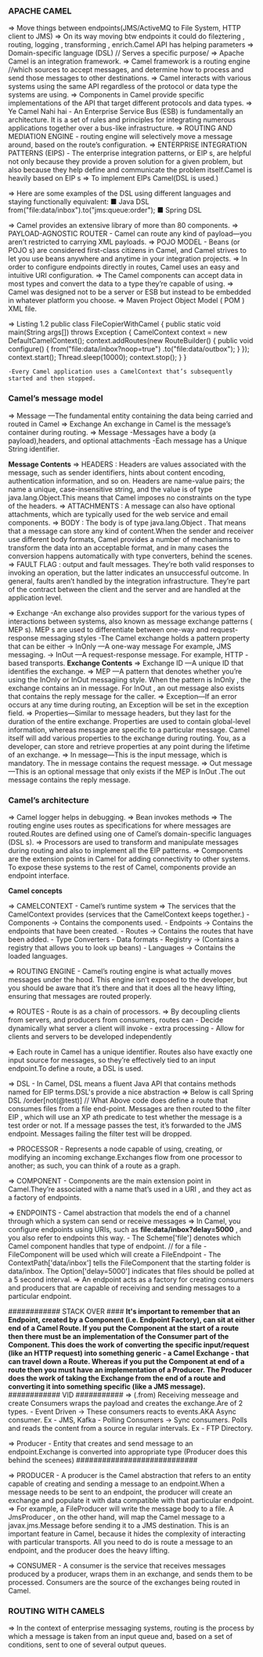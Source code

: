 ### APACHE CAMEL ###
=> Move things between endpoints(JMS/ActiveMQ to File System, HTTP client to JMS)
=> On its way moving btw endpoints it could do fileztering , routing, logging , transforming , enrich.Camel API has helping parameters
=> Domain-specific language (DSL) // Serves a specific purpose/
=> Apache Camel is an integration framework.
=> Camel framework is a routing engine //which sources to accept messages, and determine how to process and send those messages to other destinations.
=> Camel interacts with various systems using the same API regardless of the protocol or data type the systems are using.
=> Components in Camel provide specific implementations of the API that target different protocols and data types.
=> Ye Camel Nahi hai - An Enterprise Service Bus (ESB) is fundamentally an architecture. It is a set of rules and principles for integrating numerous applications together over a bus-like infrastructure.
=> ROUTING AND MEDIATION ENGINE - routing engine will selectively move a message around, based on the route’s configuration.
=> ENTERPRISE INTEGRATION PATTERNS (EIPS) - The enterprise integration patterns, or EIP s, are helpful not only because they provide a proven solution for a given problem, but also because they help define and communicate the problem itself.Camel is heavily based on EIP s
=> To implement EIPs Camel(DSL is used.)

=> Here are some examples of the DSL using different languages and staying functionally equivalent:
■ Java DSL
from("file:data/inbox").to("jms:queue:order");
■ Spring DSL
<route>
	<from uri="file:data/inbox"/>
	<to uri="jms:queue:order"/>
</route>

=> Camel provides an extensive library of more than 80 components.
=> PAYLOAD-AGNOSTIC ROUTER - Camel can route any kind of payload—you aren’t restricted to carrying XML payloads.
=> POJO MODEL - Beans (or POJO s) are considered first-class citizens in Camel, and Camel strives to let you use beans anywhere and anytime in your integration projects.
=> In order to configure endpoints directly in routes, Camel uses an easy and intuitive URI configuration.
=> The Camel components can accept data in most types and convert the data to a type they’re capable of using.
=> Camel was designed not to be a server or ESB but instead to be embedded in whatever platform you choose.
=> Maven Project Object Model ( POM ) XML file.

=> Listing 1.2
	public class FileCopierWithCamel {
		public static void main(String args[]) throws Exception {
			CamelContext context = new DefaultCamelContext();
			context.addRoutes(new RouteBuilder() {
				public void configure() {
					from("file:data/inbox?noop=true")
					.to("file:data/outbox");
				}
			});
			context.start();
			Thread.sleep(10000);
			context.stop();
		}
	}


	-Every Camel application uses a CamelContext that’s subsequently started and then stopped.
	
### Camel’s message model ###
=> Message —The fundamental entity containing the data being carried and routed in Camel
=> Exchange An exchange in Camel is the message’s container during routing.
=> Message
	-Messages have a body (a payload),headers, and optional attachments
	-Each message has a Unique String identifier.

**Message Contents**
=> HEADERS : Headers are values associated with the message, such as sender identifiers, hints about content encoding, authentication information, and so on. Headers are name-value pairs; the name a unique, case-insensitive string, and the value is of type java.lang.Object.This means that Camel imposes no constraints on the type of the headers.
=> ATTACHMENTS : A message can also have optional attachments, which are typically used for the web service and email components.
=> BODY : The body is of type java.lang.Object . That means that a message can store any kind of content.When the sender and receiver use different body formats, Camel provides a number of mechanisms to transform the data into an acceptable format, and in many cases the conversion happens automatically with type converters, behind the scenes.
=> FAULT FLAG : output and fault messages. They’re both valid responses to invoking an operation, but the latter indicates an unsuccessful outcome. In general, faults aren’t handled by the integration infrastructure. They’re part of the contract between the client and the server and are handled at the application level.

=> Exchange
	-An exchange also provides support for the various types of interactions between systems, also known as message exchange patterns ( MEP s). MEP s are used to differentiate between one-way and request-response messaging styles
	-The Camel exchange holds a pattern property that can be either
		-> InOnly —A one-way message For example, JMS messaging.
		-> InOut —A request-response message. For example, HTTP -based transports.
**Exchange Contents**
=> Exchange ID —A unique ID that identifies the exchange.
=> MEP —A pattern that denotes whether you’re using the InOnly or InOut messagiing style. When the pattern is InOnly , the exchange contains an in message. For InOut , an out message also exists that 	contains the reply message for the caller.
=> Exception—If an error occurs at any time during routing, an Exception will be set in the exception field. 
=> Properties—Similar to message headers, but they last for the duration of the entire exchange. Properties are used to contain global-level information, whereas message are specific to a particular message. Camel itself will add various properties to the exchange during routing. You, as a developer, can store and retrieve properties at any point during the lifetime of an exchange.
=> In message—This is the input message, which is mandatory. The in message contains the request message. 
=> Out message—This is an optional message that only exists if the MEP is InOut .The out message contains the reply message.

### Camel’s architecture ###
=> Camel logger helps in debugging.
=> Bean invokes methods
=> The routing engine uses routes as specifications for where messages are routed.Routes are defined using one of Camel’s domain-specific languages (DSL s).
=> Processors are used to transform and manipulate messages during routing and also to implement all the EIP patterns.
=> Components are the extension points in Camel for adding connectivity to other systems. To expose these systems to the rest of Camel, components provide an endpoint interface.

**Camel concepts**

=> CAMELCONTEXT - Camel’s runtime system
=> The services that the CamelContext provides (services that the CamelContext keeps together.)
	- Components -> Contains the components used.
	- Endpoints -> Contains the endpoints that have been created.
	- Routes -> Contains the routes that have been added.
	- Type Converters
	- Data formats
	- Registry -> (Contains a registry that allows you to look up beans)
	- Languages -> Contains the loaded languages.
	
=> ROUTING ENGINE - Camel’s routing engine is what actually moves messages under the hood. This engine isn’t exposed to the developer, but you should be aware that it’s there and that it does all the heavy lifting, ensuring that messages are routed properly.

=> ROUTES - Route is as a chain of processors.
=> By decoupling clients from servers, and producers from consumers, routes can
	- Decide dynamically what server a client will invoke
	- extra processing
	- Allow for clients and servers to be developed independently
	
=> Each route in Camel has a unique identifier. Routes also have exactly one input source for messages, so they’re effectively tied to an input endpoint.To define a route, a DSL is used.

=> DSL - In Camel, DSL means a fluent Java API that contains methods named for EIP terms.DSL's provide a nice abstraction
=> Below is call Spring DSL 
<route>
	<from uri="file:data/inbox"/>
	<filter>
		<xpath>/order[not(@test)]</xpath>
		<to uri="jms:queue:order"/>
	</filter>
</route>
// What Above code does define a route that consumes files from a file end-point. Messages are then routed to the filter EIP , which will use an XP ath predicate to test whether the message is a test order or not. If a message passes the test, it’s forwarded to the JMS endpoint. Messages failing the filter test will be dropped.

=> PROCESSOR - Represents a node capable of using, creating, or modifying an incoming exchange.Exchanges flow from one processor to another; as such, you can think of a route as a graph.

=> COMPONENT - Components are the main extension point in Camel.They’re associated with a name that’s used in a URI , and they act as a factory of endpoints.

=> ENDPOINTS - Camel abstraction that models the end of a channel through which a system can send or receive messages
=> In Camel, you configure endpoints using URIs, such as **file:data/inbox?delay=5000** , and you also refer to endpoints this way.
	- The Scheme['file'] denotes which Camel component handles that type of endpoint. // for a file - FileComponent will be used which will create a FileEndpoint
	- The ContextPath['data/inbox'] tells the FileComponent that the starting folder is data/inbox. The Option['delay=5000'] indicates that files should be polled at a 5 second interval.
=> An endpoint acts as a factory for creating consumers and producers that are capable of receiving and sending messages to a particular endpoint.

############ STACK OVER ####
**It's important to remember that an Endpoint, created by a Component (i.e. Endpoint Factory), can sit at either end of a Camel Route. If you put the Component at the start of a route then there must be an implementation of the Consumer part of the Component. This does the work of converting the specific input/request (like an HTTP request) into something generic - a Camel Exchange - that can travel down a Route. Whereas if you put the Component at end of a route then you must have an implementation of a Producer. The Producer does the work of taking the Exchange from the end of a route and converting it into something specific (like a JMS message).**
############ VID ###########
=> (.from) Receiving messeage and create Consumers wraps the payload and creates the exchange.Are of 2 types.
	- Event Driven -> These consumers reacts to events.AKA Async consumer. Ex - JMS, Kafka
	- Polling Consumers -> Sync consumers. Polls and reads the content from a source in regular intervals. Ex - FTP Directory.

=> Producer - Entity that creates and send message to an endpoint.Exchange is converted into appropriate type (Producer does this behind the scenees)
############################

=> PRODUCER - A producer is the Camel abstraction that refers to an entity capable of creating and sending a message to an endpoint.When a message needs to be sent to an
endpoint, the producer will create an exchange and populate it with data compatible with that particular endpoint.
=> For example, a FileProducer will write the message body to a file. A JmsProducer , on the other hand, will map the Camel message to a javax.jms.Message before sending it to a JMS destination. This is an important feature in Camel, because it hides the complexity of interacting with particular transports. All you need to do is route a message to an endpoint, and the producer does the heavy lifting.

=> CONSUMER - A consumer is the service that receives messages produced by a producer, wraps them in an exchange, and sends them to be processed. Consumers are the source of the exchanges being routed in Camel.

### ROUTING WITH CAMELS ###

=> In the context of enterprise messaging systems, routing is the process by which a message is taken from an input queue and, based on a set of conditions, sent to one of several output queues.	
